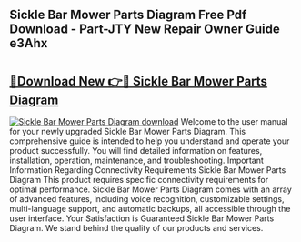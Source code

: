 ## Sickle Bar Mower Parts Diagram Free Pdf Download - Part-JTY New Repair Owner Guide e3Ahx

# <h2><a href="http://dfncbcl.blite.top/?on=Sickle+Bar+Mower+Parts+Diagram">🔗Download New 👉🔴 Sickle Bar Mower Parts Diagram</a></h2>

[![Sickle Bar Mower Parts Diagram download](https://i.imgur.com/lujVjoI.png)](http://dfncbcl.blite.top/?on=Sickle+Bar+Mower+Parts+Diagram)
Welcome to the user manual for your newly upgraded Sickle Bar Mower Parts Diagram. This comprehensive guide is intended to help you understand and operate your product successfully. You will find detailed information on features, installation, operation, maintenance, and troubleshooting. Important Information Regarding Connectivity Requirements Sickle Bar Mower Parts Diagram This product requires specific connectivity requirements for optimal performance. Sickle Bar Mower Parts Diagram comes with an array of advanced features, including voice recognition, customizable settings, multi-language support, and automatic backups, all accessible through the user interface. Your Satisfaction is Guaranteed Sickle Bar Mower Parts Diagram. We stand behind the quality of our products and services.
